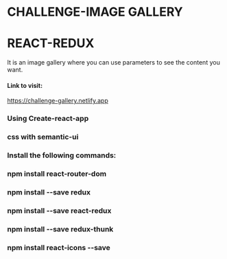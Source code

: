# CHALLENGE-IMAGE GALLERY
# REACT-REDUX

It is an image gallery where you can use parameters to see the content you want.

#### Link to visit:
https://challenge-gallery.netlify.app


### Using Create-react-app
### css with semantic-ui
### Install the following commands:

### npm install react-router-dom
### npm install --save redux
### npm install --save react-redux
### npm install --save redux-thunk
### npm install react-icons --save
